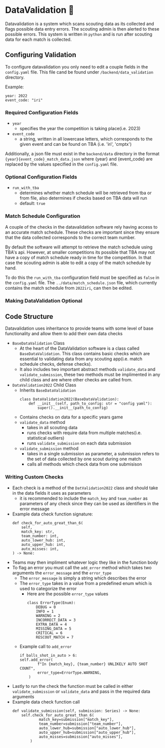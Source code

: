 # DataValidation 📔

Datavalidation is a system which scans scouting data as its collected and flags possible data entry errors. The scouting admin is then alerted to these possible errors. This system is written in `python` and is run after scouting data for each match is collected.


## Configuring Validation

To configure datavalidation you only need to edit a couple fields in the `config.yaml` file. This file cand be found under `/backend/data_validation` directory.

Example:
```
year: 2022
event_code: "iri"
```

### Required Configuration Fields

 - `year`
    - specifies the year the competition is taking place(i.e. 2023)
 -  `event_code`
    - a string, written in all lowercase letters, which corresponds to the given event and can be found on TBA (i.e. 'iri', 'cmptx')

Additionally, a json file must exist in the `backend/data` directory in the format `{year}{event_code}_match_data.json` where {year} and {event_code} are replaced by the values specified in the `config.yaml` file.

### Optional Configuration Fields
 - `run_with_tba`
    - determines whether match schedule will be retrieved from tba or from file, also determines if checks based on TBA data will run
    - default: `true`

### Match Schedule Configuration
A couple of the checks in the datavalidation software rely having access to an accurate match schedule. These checks are important since they ensure that the data collected corresponds to the correct team number. 

By default the software will attempt to retrieve the match schedule using TBA's api. However, at smaller competitions its possible that TBA may not have a copy of match schedule ready in time for the competition. In that case the scouting admin is able to edit a copy of the match schedule by hand.

To do this the `run_with_tba` configuration field must be specified as `false` in the `config.yaml` file. The `../data/match_schedule.json` file, which currently contains the match schedule from `2022iri`, can then be edited.

### Making DataValidation Optional
 
## Code Structure 
Datavalidation uses inheritance to provide teams with some level of base functionality and allow them to add their own data checks
- `BaseDataValidation` Class
    - At the heart of the DataValidation software is a class called `BaseDataValidation`. This class contains basic checks which are essential to validating data from any scouting app(i.e. match schedule checks, defense checks).
    - It also includes two important abstract methods `validate_data` and `validate_submission`, these two methods must be implimented in any child class and are where other checks are called from.
- `DataValidation2022` Child Class
    - Inherits `BaseDataValidation`
        ```
        class DataValidation2022(BaseDataValidation):
            def __init__(self, path_to_config: str = "config yaml"):
                super().__init__(path_to_config)
        ```
    - Contains checks on data for a  specific years game
    - `validate_data` method
        - takes in all scouting data
        - runs checks with require data from multiple matches(i.e. statistical outliers)
        - runs `validate_submission` on each data submission
    - `validate_submission` method
        - takes in a single submission as parameter, a submission refers to the set of data collected by one scout during one match
        - calls all methods which check data from one submisison

### Writing Custom Checks
 - Each check is a method of the `DatValidation2022` class and should take in the data fields it uses as parameters
   - it is recommended to include the `match_key` and `team_number` as parameters of any check since they can be used as identifiers in the error message
 - Example data check function signature:
    ```
    def check_for_auto_great_than_6(
        self,
        match_key: str,
        team_number: int,
        auto_lower_hub: int,
        auto_upper_hub: int,
        auto_misses: int,
    ) -> None:
    ```
 - Teams may then impliment whatever logic they like in the function body
 - To flag an error you must call the `add_error` method which takes two arguments the `error_message` and the `error_type`
    - The `error_message` is simply a string which describes the error
    - The `error_type` takes in a value from a predefined enum which is used to categorize the error
        - Here are the possible `error_type` values
            ```
            class ErrorType(Enum):
                DEBUG = 0
                INFO = 1
                WARNING = 2
                INCORRECT_DATA = 3
                EXTRA_DATA = 4
                MISSING_DATA = 5
                CRITICAL = 6
                RESCOUT_MATCH = 7
            ```
    - Example call to `add_error`
        ```
        if balls_shot_in_auto > 6:
        self.add_error(
                f"In {match_key}, {team_number} UNLIKELY AUTO SHOT COUNT",
                error_type=ErrorType.WARNING,
            )
        ```
 - Lastly to run the check the function must be called in either `validate_submission` or `validate_data` and pass in the required data arguments
 - Example data check function call
    ```
    def validate_submission(self, submission: Series) -> None:
        self.check_for_auto_great_than_6(
                match_key=submission["match_key"],
                team_number=submission["team_number"],
                auto_lower_hub=submission["auto_lower_hub"],
                auto_upper_hub=submission["auto_upper_hub"],
                auto_misses=submission["auto_misses"],
            )
    ```